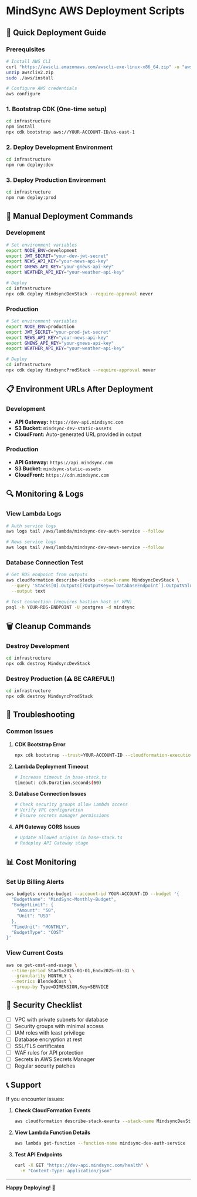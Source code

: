 # MindSync AWS Deployment Scripts

## 🚀 Quick Deployment Guide

### Prerequisites
```bash
# Install AWS CLI
curl "https://awscli.amazonaws.com/awscli-exe-linux-x86_64.zip" -o "awscliv2.zip"
unzip awscliv2.zip
sudo ./aws/install

# Configure AWS credentials
aws configure
```

### 1. Bootstrap CDK (One-time setup)
```bash
cd infrastructure
npm install
npx cdk bootstrap aws://YOUR-ACCOUNT-ID/us-east-1
```

### 2. Deploy Development Environment
```bash
cd infrastructure
npm run deploy:dev
```

### 3. Deploy Production Environment
```bash
cd infrastructure
npm run deploy:prod
```

## 🔧 Manual Deployment Commands

### Development
```bash
# Set environment variables
export NODE_ENV=development
export JWT_SECRET="your-dev-jwt-secret"
export NEWS_API_KEY="your-news-api-key"
export GNEWS_API_KEY="your-gnews-api-key" 
export WEATHER_API_KEY="your-weather-api-key"

# Deploy
cd infrastructure
npx cdk deploy MindsyncDevStack --require-approval never
```

### Production
```bash
# Set environment variables
export NODE_ENV=production
export JWT_SECRET="your-prod-jwt-secret"
export NEWS_API_KEY="your-news-api-key"
export GNEWS_API_KEY="your-gnews-api-key"
export WEATHER_API_KEY="your-weather-api-key"

# Deploy
cd infrastructure
npx cdk deploy MindsyncProdStack --require-approval never
```

## 📋 Environment URLs After Deployment

### Development
- **API Gateway:** `https://dev-api.mindsync.com`
- **S3 Bucket:** `mindsync-dev-static-assets`
- **CloudFront:** Auto-generated URL provided in output

### Production  
- **API Gateway:** `https://api.mindsync.com`
- **S3 Bucket:** `mindsync-static-assets`
- **CloudFront:** `https://cdn.mindsync.com`

## 🔍 Monitoring & Logs

### View Lambda Logs
```bash
# Auth service logs
aws logs tail /aws/lambda/mindsync-dev-auth-service --follow

# News service logs  
aws logs tail /aws/lambda/mindsync-dev-news-service --follow
```

### Database Connection Test
```bash
# Get RDS endpoint from outputs
aws cloudformation describe-stacks --stack-name MindsyncDevStack \
  --query 'Stacks[0].Outputs[?OutputKey==`DatabaseEndpoint`].OutputValue' \
  --output text

# Test connection (requires bastion host or VPN)
psql -h YOUR-RDS-ENDPOINT -U postgres -d mindsync
```

## 🗑️ Cleanup Commands

### Destroy Development
```bash
cd infrastructure
npx cdk destroy MindsyncDevStack
```

### Destroy Production (⚠️ BE CAREFUL!)
```bash
cd infrastructure
npx cdk destroy MindsyncProdStack
```

## 🐛 Troubleshooting

### Common Issues

1. **CDK Bootstrap Error**
   ```bash
   npx cdk bootstrap --trust=YOUR-ACCOUNT-ID --cloudformation-execution-policies=arn:aws:iam::aws:policy/AdministratorAccess
   ```

2. **Lambda Deployment Timeout**
   ```bash
   # Increase timeout in base-stack.ts
   timeout: cdk.Duration.seconds(60)
   ```

3. **Database Connection Issues**
   ```bash
   # Check security groups allow Lambda access
   # Verify VPC configuration
   # Ensure secrets manager permissions
   ```

4. **API Gateway CORS Issues**
   ```bash
   # Update allowed origins in base-stack.ts
   # Redeploy API Gateway stage
   ```

## 📊 Cost Monitoring

### Set Up Billing Alerts
```bash
aws budgets create-budget --account-id YOUR-ACCOUNT-ID --budget '{
  "BudgetName": "MindSync-Monthly-Budget",
  "BudgetLimit": {
    "Amount": "50",
    "Unit": "USD"
  },
  "TimeUnit": "MONTHLY",
  "BudgetType": "COST"
}'
```

### View Current Costs
```bash
aws ce get-cost-and-usage \
  --time-period Start=2025-01-01,End=2025-01-31 \
  --granularity MONTHLY \
  --metrics BlendedCost \
  --group-by Type=DIMENSION,Key=SERVICE
```

## 🔐 Security Checklist

- [ ] VPC with private subnets for database
- [ ] Security groups with minimal access
- [ ] IAM roles with least privilege
- [ ] Database encryption at rest
- [ ] SSL/TLS certificates
- [ ] WAF rules for API protection
- [ ] Secrets in AWS Secrets Manager
- [ ] Regular security patches

## 📞 Support

If you encounter issues:

1. **Check CloudFormation Events**
   ```bash
   aws cloudformation describe-stack-events --stack-name MindsyncDevStack
   ```

2. **View Lambda Function Details**
   ```bash
   aws lambda get-function --function-name mindsync-dev-auth-service
   ```

3. **Test API Endpoints**
   ```bash
   curl -X GET "https://dev-api.mindsync.com/health" \
     -H "Content-Type: application/json"
   ```

---

**Happy Deploying! 🚀**
